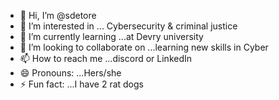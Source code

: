 - 👋 Hi, I’m @sdetore
- 👀 I’m interested in ... Cybersecurity & criminal justice
- 🌱 I’m currently learning ...at Devry university
- 💞️ I’m looking to collaborate on ...learning new skills in Cyber
- 📫 How to reach me ...discord or LinkedIn
- 😄 Pronouns: ...Hers/she
- ⚡ Fun fact: ...I have 2 rat dogs

<!---
sdetore/sdetore is a ✨ special ✨ repository because its `README.md` (this file) appears on your GitHub profile.
You can click the Preview link to take a look at your changes.
--->
